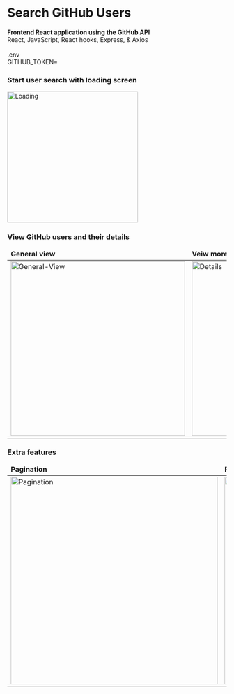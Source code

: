 # Search GitHub Users

<b>Frontend React application using the GitHub API</b>
<br/>
React, JavaScript, React hooks, Express, & Axios
<br/><br/>
.env<br/>
GITHUB_TOKEN=

### Start user search with loading screen
<img src="https://i.ibb.co/tc7shgm/Loading.png" alt="Loading" border="0" height="300px">

### View GitHub users and their details
<table>
	<thead>
		<td>
			<b>General view</b>
		</td>
		<td>
			<b>Veiw more details</b>
		</td>
	</thead>
	<tr>
		<td>
      <img src="https://i.ibb.co/ZL2ycDg/General-View.png" alt="General-View" border="0" height="400px">
		</td>
		<td>
      <img src="https://i.ibb.co/HKwt0y7/Details.png" alt="Details" border="0" height="400px">
		</td>
	</tr>
</table>

### Extra features 
<table>
	<thead>
		<td>
			<b>Pagination</b>
		</td>
		<td>
			<b>Responsive design</b>
		</td>
	</thead>
	<tr>
		<td>
		<img src="https://i.ibb.co/bL74QLm/Pagination.png" alt="Pagination" border="0" height="475px">
		</td>
		<td>
      <img src="https://i.ibb.co/58WFgqk/Responsive.png" alt="Responsive" border="0"  height="475px">
		</td>
	</tr>
</table>
